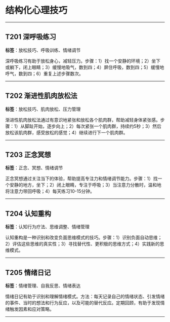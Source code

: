 # 结构化心理技巧

---

## T201 深呼吸练习

**标签**：放松技巧、呼吸训练、情绪调节

深呼吸练习有助于放松身心，减轻压力。步骤：1）找一个安静的环境；2）坐下或躺下，闭上眼睛；3）缓慢地吸气，数到四；4）屏住呼吸，数到四；5）缓慢地呼气，数到四；6）重复上述步骤数次。

---

## T202 渐进性肌肉放松法

**标签**：放松技巧、肌肉放松、压力管理

渐进性肌肉放松法通过有意识地紧张和放松各个肌肉群，帮助减轻身体紧张感。步骤：1）从脚趾开始，逐步向上；2）每次紧张一个肌肉群，持续约5秒；3）然后放松该肌肉群，感受放松的感觉；4）继续进行下一个肌肉群。

---

## T203 正念冥想

**标签**：正念、冥想、情绪调节

正念冥想通过关注当下的体验，帮助提高专注力和情绪调节能力。步骤：1）找一个安静的地方，坐下；2）闭上眼睛，专注于呼吸；3）当注意力分散时，温和地将注意力带回呼吸；4）每天练习10-15分钟。

---

## T204 认知重构

**标签**：认知行为疗法、思维调整、情绪管理

认知重构是一种识别和改变负面思维模式的技巧。步骤：1）识别负面自动思维；2）评估这些思维的真实性；3）寻找替代性、更积极的思维方式；4）实践新的思维模式。

---

## T205 情绪日记

**标签**：情绪管理、自我反思、情绪表达

情绪日记有助于识别和理解情绪模式。方法：每天记录自己的情绪状态、引发情绪的事件、当时的想法和行为反应，以及可能的替代反应。定期回顾，有助于发现情绪触发因素和应对策略。

---
